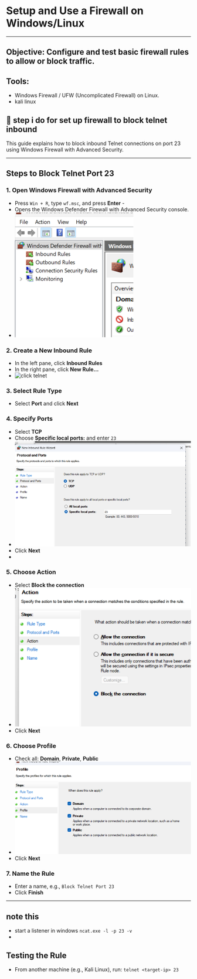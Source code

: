# Setup and Use a Firewall on Windows/Linux
---
##  Objective: Configure and test basic firewall rules to allow or block traffic.

##  Tools: 
-  Windows Firewall / UFW (Uncomplicated Firewall) on Linux.
-  kali linux


## 👣 step i do for set up firewall to block telnet inbound


This guide explains how to block inbound Telnet connections on port 23 using Windows Firewall with Advanced Security.

---

## Steps to Block Telnet Port 23

### 1. Open Windows Firewall with Advanced Security
- Press `Win + R`, type `wf.msc`, and press **Enter** -
- Opens the Windows Defender Firewall with Advanced Security console.
- ![firewall tab](images/firewall%20first%20page.png)


### 2. Create a New Inbound Rule
- In the left pane, click **Inbound Rules**  
- In the right pane, click **New Rule...**
- ![click telnet](images/click%20/inbound.png)

### 3. Select Rule Type
- Select **Port** and click **Next**


### 4. Specify Ports
- Select **TCP**  
- Choose **Specific local ports:** and enter `23`
- ![port set up](images/add%20rule.png)
- Click **Next**
- 

### 5. Choose Action
- Select **Block the connection**
- ![block](images/block%20telnet.png)  
- Click **Next**

### 6. Choose Profile
- Check all: **Domain**, **Private**, **Public**
- ![profile](images/profile.png)  
- Click **Next**

### 7. Name the Rule
- Enter a name, e.g., `Block Telnet Port 23`  
- Click **Finish**

---
## note this 
- start a listener in windows  `ncat.exe -l -p 23 -v`
- 


## Testing the Rule

- From another machine (e.g., Kali Linux), run: `telnet <target-ip> 23`   

